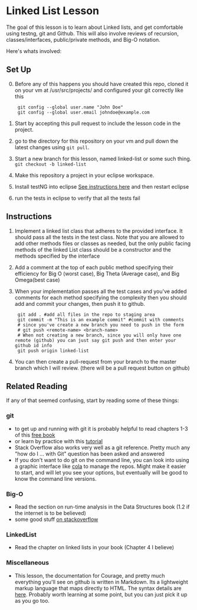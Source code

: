 # Linked List Lesson

The goal of this lesson is to learn about Linked lists, and get comfortable using testng, git and Github.  This will also involve reviews of recursion, classes/interfaces, public/private methods, and Big-O notation.

Here's whats involved:

## Set Up

0. Before any of this happens you should have created this repo, cloned it on your vm at /usr/src/projects/ and configured your git correctly like this

        git config --global user.name "John Doe"
        git config --global user.email johndoe@example.com
        
1. Start by accepting this pull request to include the lesson code in the project.
2. go to the directory for this repository on your vm and pull down the latest changes using `git pull`.
3. Start a new branch for this lesson, named linked-list or some such thing. `git checkout -b linked-list`
4. Make this repository a project in your eclipse workspace.
5. Install testNG into eclipse [See instructions here][testng] and then restart eclipse
6. run the tests in eclipse to verify that all the tests fail


## Instructions

1. Implement a linked list class that adheres to the provided interface.  It should pass all the tests in the test class.  Note that you are allowed to add other methods files or classes as needed, but the only public facing methods of the linked List class should be a constructor and the methods specified by the interface

2. Add a comment at the top of each public method specifying their efficiency for Big O (worst case), Big Theta (Average case), and Big Omega(best case)

3. When your implementation passes all the test cases and you've added comments for each method specifying the complexity then you should add and commit your changes, then push it to github.

        git add . #add all files in the repo to staging area
        git commit -m "This is an example commit" #commit with comments
        # since you've create a new branch you need to push in the form
        # git push <remote-name> <branch-name>
        # When not creating a new branch, since you will only have one remote (github) you can just say git push and then enter your github id info
        git push origin linked-list 

4. You can then create a pull-request from your branch to the master branch which I will review. (there will be a pull request button on github)


## Related Reading

If any of that seemed confusing, start by reading some of these things:

### git

- to get up and running with git it is probably helpful to read chapters 1-3 of this [free book][progit]
- or learn by practice with this [tutorial][gittutor]
- Stack Overflow also works very well as a git reference. Pretty much any "how do I ... with Git" question has been asked and answered
- If you don't want to do git on the command line, you can look into using a graphic interface like [cola][cola] to manage the repos. Might make it easier to start, and will let you see your options, but eventually will be good to know the command line versions.

### Big-O

- Read the section on run-time analysis in the Data Structures book (1.2 if the internet is to be believed)
- some good stuff [on stackoverflow](http://stackoverflow.com/questions/487258/plain-english-explanation-of-big-o)

### LinkedList

- Read the chapter on linked lists in your book (Chapter 4 I believe)

### Miscellaneous

- This lesson, the documentation for Courage, and pretty much everything you'll see on github is written in Markdown.  Its a lightweight markup language that maps directly to HTML.  The syntax details are [here][markdown].  Probably worth learning at some point, but you can just pick it up as you go too.

[testng]: http://testng.org/doc/download.html
[gittutor]: http://try.github.io/levels/1/challenges/1
[progit]: http://git-scm.com/book
[cola]: http://git-cola.github.io/downloads.html
[markdown]: http://daringfireball.net/projects/markdown/
